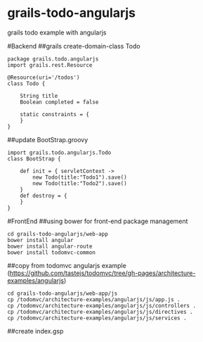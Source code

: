grails-todo-angularjs
=====================

grails todo example with angularjs

#Backend
##grails create-domain-class Todo 
```
package grails.todo.angularjs
import grails.rest.Resource

@Resource(uri='/todos')
class Todo {

	String title
    Boolean completed = false

    static constraints = {
    }
}
```

##update BootStrap.groovy
```
import grails.todo.angularjs.Todo
class BootStrap {

    def init = { servletContext ->
    	new Todo(title:"Todo1").save()
        new Todo(title:"Todo2").save()
    }
    def destroy = {
    }
}
```


#FrontEnd
##using bower for front-end package management
```
cd grails-todo-angularjs/web-app
bower install angular
bower install angular-route
bower install todomvc-common
```

##copy from todomvc angularjs example (https://github.com/tastejs/todomvc/tree/gh-pages/architecture-examples/angularjs)
```
cd grails-todo-angularjs/web-app/js
cp /todomvc/architecture-examples/angularjs/js/app.js .
cp /todomvc/architecture-examples/angularjs/js/controllers .
cp /todomvc/architecture-examples/angularjs/js/directives .
cp /todomvc/architecture-examples/angularjs/js/services .
```

##create index.gsp
```

```

